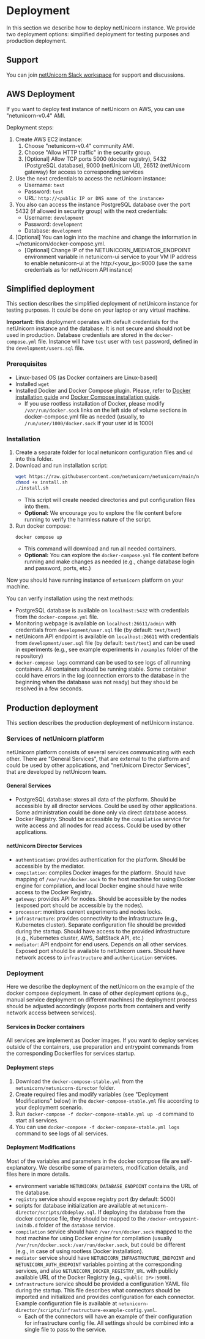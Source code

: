 # Deployment

In this section we describe how to deploy netUnicorn instance. We provide two deployment options: simplified deployment for testing purposes and production deployment.

## Support
You can join [netUnicorn Slack workspace](https://join.slack.com/t/netunicorn/shared_invite/zt-240tsalar-l1Wc3DERTlXJ6wE~DXmm9A) for support and discussions.


## AWS Deployment

If you want to deploy test instance of netUnicorn on AWS, you can use "netunicorn-v0.4" AMI.

Deployment steps:
1. Create AWS EC2 instance:
   1. Choose "netunicorn-v0.4" community AMI.
   2. Choose "Allow HTTP traffic" in the security group.
   3. [Optional] Allow TCP ports 5000 (docker registry), 5432 (PostgreSQL database), 9000 (netUnicorn UI), 26512 (netUnicorn gateway) for access to corresponding services 
2. Use the next credentials to access the netUnicorn instance:
   - Username: `test`
   - Password: `test`
   - URL: `http://<public IP or DNS name of the instance>`
3. You also can access the instance PostgreSQL database over the port 5432 (if allowed in security group) with the next credentials:
   - Username: `development`
   - Password: `development`
   - Database: `development`
4. [Optional] You can login into the machine and change the information in ~/netunicorn/docker-compose.yml.
   - [Optional] Change IP of the NETUNICORN_MEDIATOR_ENDPOINT environment variable in netunicorn-ui service to your VM IP address to enable netunicorn-ui at the http:/<your_ip>:9000  (use the same credentials as for netUnicorn API instance)

## Simplified deployment

This section describes the simplified deployment of netUnicorn instance for testing purposes. It could be done on your laptop
or any virtual machine.

**Important:** this deployment operates with default credentials for the netUnicorn instance and the database. It is not secure and should not be used in production. Database credentials are stored in the `docker-compose.yml` file. Instance will have `test` user with `test` password, defined in the `development/users.sql` file.

### Prerequisites
- Linux-based OS (as Docker containers are Linux-based)
- Installed `wget`
- Installed Docker and Docker Compose plugin. Please, refer to [Docker installation guide](https://docs.docker.com/engine/install/) and [Docker Compose installation guide](https://docs.docker.com/compose/install/).
    - If you use rootless installation of Docker, please modify `/var/run/docker.sock` links on the left side of volume sections in docker-compose.yml file as needed (usually, to `/run/user/1000/docker.sock` if your user id is 1000)

### Installation

1. Create a separate folder for local netunicorn configuration files and `cd` into this folder.
2. Download and run installation script:
   ```bash
   wget https://raw.githubusercontent.com/netunicorn/netunicorn/main/netunicorn-director/scripts/install.sh
   chmod +x install.sh
   ./install.sh
   ```
   - This script will create needed directories and put configuration files into them.
   - **Optional:** We encourage you to explore the file content before running to verify the harmless nature of the script.
3. Run docker compose:
   ```bash
   docker compose up
   ```
   - This command will download and run all needed containers.
   - **Optional:** You can explore the `docker-compose.yml` file content before running and make changes as needed (e.g., change database login and password, ports, etc.)

Now you should have running instance of `netunicorn` platform on your machine.

You can verify installation using the next methods:
- PostgreSQL database is available on `localhost:5432` with credentials from the `docker-compose.yml` file.
- Monitoring webpage is available on `localhost:26611/admin` with credentials from `development/user.sql` file (by default: `test/test`)
- netUnicorn API endpoint is available on `localhost:26611` with credentials from `development/user.sql` file (by default: `test/test`) and can be used in experiments (e.g., see example experiments in `/examples` folder of the repository)
- `docker-compose logs` command can be used to see logs of all running containers. All containers should be running stable. Some container could have errors in the log (connection errors to the database in the beginning when the database was not ready) but they should be resolved in a few seconds.

## Production deployment

This section describes the production deployment of netUnicorn instance.

### Services of netUnicorn platform

netUnicorn platform consists of several services communicating with each other. There are "General Services", that are external to the platform and could be used by other applications, and "netUnicorn Director Services", that are developed by netUnicorn team.

#### General Services

- PostgreSQL database: stores all data of the platform. Should be accessible by all director services. Could be used by other applications. Some administration could be done only via direct database access.
- Docker Registry. Should be accessible by the `compilation` service for write access and all nodes for read access. Could be used by other applications.

#### netUnicorn Director Services

- `authentication`: provides authentication for the platform. Should be accessible by the mediator.
- `compilation`: compiles Docker images for the platform. Should have mapping of `/var/run/docker.sock` to the host machine for using Docker engine for compilation, and local Docker engine should have write access to the Docker Registry.
- `gateway`: provides API for nodes. Should be accessible by the nodes (exposed port should be accessible by the nodes).
- `processor`: monitors current experiments and nodes locks.
- `infrastructure`: provides connectivity to the infrastructure (e.g., Kubernetes cluster). Separate configuration file should be provided during the startup. Should have access to the provided infrastructure (e.g., Kubernetes cluster, AWS, SaltStack API, etc.)
- `mediator`: API endpoint for end users. Depends on all other services. Exposed port should be available to netUnicorn users. Should have network access to `infrastructure` and `authentication` services.

### Deployment

Here we describe the deployment of the netUnicorn on the example of the docker compose deployment. In case of other deployment options (e.g., manual service deployment on different machines) the deployment process should be adjusted accordingly (expose ports from containers and verify network access between services).

#### Services in Docker containers

All services are implement as Docker images. If you want to deploy services outside of the containers, use preparation and entrypoint commands from the corresponding Dockerfiles for services startup.

#### Deployment steps

1. Download the `docker-compose-stable.yml` from the `netunicorn/netunicorn-director` folder. 
2. Create required files and modify variables (see "Deployment Modifications" below) in the `docker-compose-stable.yml` file according to your deployment scenario.
3. Run `docker-compose -f docker-compose-stable.yml up -d` command to start all services.
4. You can use `docker-compose -f docker-compose-stable.yml logs` command to see logs of all services.

#### Deployment Modifications

Most of the variables and parameters in the docker compose file are self-explanatory. We describe some of parameters, modification details, and files here in more details.

- environment variable `NETUNICORN_DATABASE_ENDPOINT` contains the URL of the database.
- `registry` service should expose registry port (by default: 5000)
- scripts for database initialization are available at `netunicorn-director/scripts/dbdeploy.sql`. If deploying the database from the docker compose file, they should be mapped to the `/docker-entrypoint-initdb.d` folder of the `database` service.
- `compilation` service should have `/var/run/docker.sock` mapped to the host machine for using Docker engine for compilation (usually `/var/run/docker.sock:/var/run/docker.sock`, but could be different (e.g., in case of using rootless Docker installation).
- `mediator` service should have `NETUNICORN_INFRASTRUCTURE_ENDPOINT` and `NETUNICORN_AUTH_ENDPOINT` variables pointing at the corresponding services, and also `NETUNICORN_DOCKER_REGISTRY_URL` with publicly available URL of the Docker Registry (e.g., `<public IP>:5000`).
- `infrastructure` service should be provided a configuration YAML file during the startup. This file describes what connectors should be imported and initialized and provides configuration for each connector. Example configuration file is available at `netunicorn-director/scripts/infrastructure-example-config.yaml`. 
  - Each of the connectors will have an example of their configuration for infrastructure config file. All settings should be combined into a single file to pass to the service.

